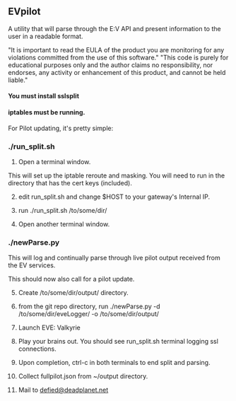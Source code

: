 ## EVpilot

A utility that will parse through the E:V API and present information to the user in a readable format.

"It is important to read the EULA of the product you are monitoring for any violations committed from the use of this software."
"This code is purely for educational purposes only and the author claims no responsibility, nor endorses, any activity or enhancement of this product, and cannot be held liable."

#### You must install sslsplit

#### iptables must be running.

For Pilot updating, it's pretty simple:

### ./run_split.sh 
1) Open a terminal window.

This will set up the iptable reroute and masking. You will need to run in the directory that has the cert keys (included).

2) edit run_split.sh and change $HOST to your gateway's Internal IP.

3) run ./run_split.sh /to/some/dir/

4) Open another terminal window.

### ./newParse.py

This will log and continually parse through live pilot output received from the EV services.

This should now also call for a pilot update.

5) Create /to/some/dir/output/ directory.

6) from the git repo directory, run ./newParse.py -d /to/some/dir/eveLogger/ -o /to/some/dir/output/

7) Launch EVE: Valkyrie

8) Play your brains out. You should see run_split.sh terminal logging ssl connections.

9) Upon completion, ctrl-c in both terminals to end split and parsing.

10) Collect fullpilot.json from ~/output directory.

11) Mail to defied@deadplanet.net
